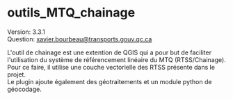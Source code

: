 # outils_MTQ_chainage
Version: 3.3.1<br>
Question: xavier.bourbeau@transports.gouv.qc.ca<br>

L'outil de chainage est une extention de QGIS qui a pour but de faciliter l'utilisation du système de référencement linéaire du MTQ (RTSS/Chainage).<br>
Pour ce faire, il utilise une couche vectorielle des RTSS présente dans le projet.<br>
Le plugin ajoute également des géotraitements et un module python de géocodage.<br>
